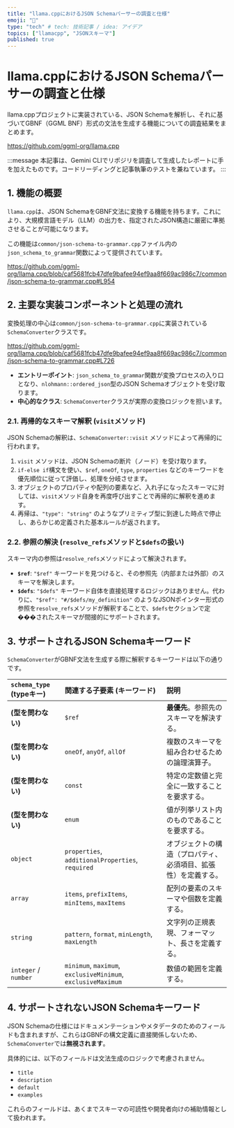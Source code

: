 ```yaml
---
title: "llama.cppにおけるJSON Schemaパーサーの調査と仕様"
emoji: "🦙"
type: "tech" # tech: 技術記事 / idea: アイデア
topics: ["llamacpp", "JSONスキーマ"]
published: true
---
```

# llama.cppにおけるJSON Schemaパーサーの調査と仕様

llama.cppプロジェクトに実装されている、JSON Schemaを解析し、それに基づいてGBNF（GGML BNF）形式の文法を生成する機能についての調査結果をまとめます。

https://github.com/ggml-org/llama.cpp

:::message
本記事は、Gemini CLIでリポジリを調査して生成したレポートに手を加えたものです。コードリーディングと記事執筆のテストを兼ねています。
:::

## 1. 機能の概要

`llama.cpp`は、JSON SchemaをGBNF文法に変換する機能を持ちます。これにより、大規模言語モデル（LLM）の出力を、指定されたJSON構造に厳密に準拠させることが可能になります。

この機能は`common/json-schema-to-grammar.cpp`ファイル内の`json_schema_to_grammar`関数によって提供されています。

https://github.com/ggml-org/llama.cpp/blob/caf5681fcb47dfe9bafee94ef9aa8f669ac986c7/common/json-schema-to-grammar.cpp#L954

## 2. 主要な実装コンポーネントと処理の流れ

変換処理の中心は`common/json-schema-to-grammar.cpp`に実装されている`SchemaConverter`クラスです。

https://github.com/ggml-org/llama.cpp/blob/caf5681fcb47dfe9bafee94ef9aa8f669ac986c7/common/json-schema-to-grammar.cpp#L726

-   **エントリーポイント**: `json_schema_to_grammar`関数が変換プロセスの入り口となり、`nlohmann::ordered_json`型のJSON Schemaオブジェクトを受け取ります。
-   **中心的なクラス**: `SchemaConverter`クラスが実際の変換ロジックを担います。

### 2.1. 再帰的なスキーマ解釈 (`visit`メソッド)

JSON Schemaの解釈は、`SchemaConverter::visit` メソッドによって再帰的に行われます。

1.  `visit` メソッドは、JSON Schemaの断片（ノード）を受け取ります。
2.  `if-else if`構文を使い、`$ref`, `oneOf`, `type`, `properties` などのキーワードを優先順位に従って評価し、処理を分岐させます。
3.  オブジェクトのプロパティや配列の要素など、入れ子になったスキーマに対しては、`visit`メソッド自身を再度呼び出すことで再帰的に解釈を進めます。
4.  再帰は、`"type": "string"` のようなプリミティブ型に到達した時点で停止し、あらかじめ定義された基本ルールが返されます。

### 2.2. 参照の解決 (`resolve_refs`メソッドと`$defs`の扱い)

スキーマ内の参照は`resolve_refs`メソッドによって解決されます。

-   **`$ref`**: `"$ref"` キーワードを見つけると、その参照先（内部または外部）のスキーマを解決します。
-   **`$defs`**: `"$defs"` キーワード自体を直接処理するロジックはありません。代わりに、`"$ref": "#/$defs/my_definition"` のようなJSONポインター形式の参照を`resolve_refs`メソッドが解釈することで、`$defs`セクションで定���されたスキーマが間接的にサポートされます。

## 3. サポートされるJSON Schemaキーワード

`SchemaConverter`がGBNF文法を生成する際に解釈するキーワードは以下の通りです。

| `schema_type` (typeキー) | 関連する子要素 (キーワード) | 説明 |
| :--- | :--- | :--- |
| **(型を問わない)** | `$ref` | **最優先**。参照先のスキーマを解決する。 |
| **(型を問わない)** | `oneOf`, `anyOf`, `allOf` | 複数のスキーマを組み合わせるための論理演算子。 |
| **(型を問わない)** | `const` | 特定の定数値と完全に一致することを要求する。 |
| **(型を問わない)** | `enum` | 値が列挙リスト内のものであることを要求する。 |
| `object` | `properties`, `additionalProperties`, `required` | オブジェクトの構造（プロパティ、必須項目、拡張性）を定義する。 |
| `array` | `items`, `prefixItems`, `minItems`, `maxItems` | 配列の要素のスキーマや個数を定義する。 |
| `string` | `pattern`, `format`, `minLength`, `maxLength` | 文字列の正規表現、フォーマット、長さを定義する。 |
| `integer` / `number` | `minimum`, `maximum`, `exclusiveMinimum`, `exclusiveMaximum` | 数値の範囲を定義する。 |

## 4. サポートされないJSON Schemaキーワード

JSON Schemaの仕様にはドキュメンテーションやメタデータのためのフィールドも含まれますが、これらはGBNFの構文定義に直接関係しないため、`SchemaConverter`では**無視されます**。

具体的には、以下のフィールドは文法生成のロジックで考慮されません。

-   `title`
-   `description`
-   `default`
-   `examples`

これらのフィールドは、あくまでスキーマの可読性や開発者向けの補助情報として扱われます。
